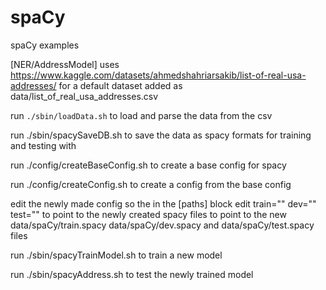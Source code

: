 # spaCy
spaCy examples

[NER/AddressModel]
uses https://www.kaggle.com/datasets/ahmedshahriarsakib/list-of-real-usa-addresses/ for a default dataset
added as data/list_of_real_usa_addresses.csv

run ```./sbin/loadData.sh```
to load and parse the data from the csv


run ./sbin/spacySaveDB.sh
to save the data as spacy formats for training and testing with


run ./config/createBaseConfig.sh
to create a base config for spacy


run ./config/createConfig.sh
to create a config from the base config


edit the newly made config so the in the [paths] block edit train="" dev="" test="" to point to the newly created spacy files
to point to the new data/spaCy/train.spacy data/spaCy/dev.spacy and data/spaCy/test.spacy files


run ./sbin/spacyTrainModel.sh 
to train a new model


run ./sbin/spacyAddress.sh 
to test the newly trained model